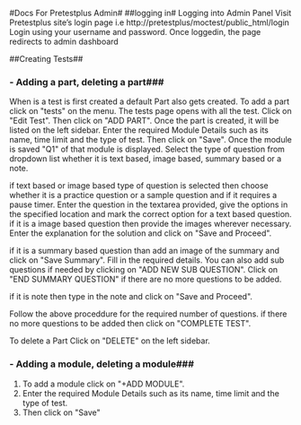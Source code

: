 #Docs For Pretestplus Admin#
##logging in#
Logging into Admin Panel
Visit Pretestplus site’s login page i.e http://pretestplus/moctest/public_html/login
Login using your username and password.
Once loggedin, the page redirects to admin dashboard

##Creating Tests##
### - Adding a part, deleting a part###

When is a test is first created a default Part also gets created. To add a part click on "tests" on the menu. The tests page opens with all the test. Click on "Edit Test". Then click on "ADD PART". Once the part  is created, it will be listed on the left sidebar. Enter the required Module Details such as its name, time limit and the type of test. Then click on "Save". Once the module is saved "Q1" of that module is displayed. Select the type of question from dropdown list whether it is text based, image based, summary based or a note. 

if text based or image  based type of question is selected then choose whether it is a practice question or a sample question and if it requires a pause timer. Enter the question in the textarea provided, give the options in the specified location and mark the correct option for a text based question. if it is a image based question then provide the images wherever necessary. Enter the explanation for the solution and click on "Save and Proceed".

if it is a summary based question than add an image of the summary and click on "Save Summary". Fill in the required details. You can also add sub questions if needed by clicking on "ADD NEW SUB QUESTION". Click on "END SUMMARY QUESTION" if there are no more questions to be added.

if it is note then type in the note and click on "Save and Proceed".

Follow the above proceddure for the required number of questions. if there no more questions to be added then click on "COMPLETE TEST".

To delete a Part Click on "DELETE" on the left sidebar.

### - Adding a module, deleting a module###

1. To add a module click on "+ADD MODULE". 
2.  Enter the required Module Details such as its name, time limit and the type of test.
3.  Then click on "Save"






